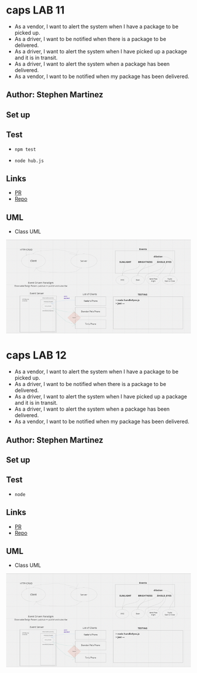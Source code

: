 # caps LAB 11

* As a vendor, I want to alert the system when I have a package to be picked up.
* As a driver, I want to be notified when there is a package to be delivered.
* As a driver, I want to alert the system when I have picked up a package and it is in transit.
* As a driver, I want to alert the system when a package has been delivered.
* As a vendor, I want to be notified when my package has been delivered.


## Author: Stephen Martinez

## Set up

## Test

* `npm test`

* `node hub.js`

## Links

* [PR](https://github.com/SdMartinez13/caps/pull/1)
* [Repo](https://github.com/SdMartinez13/caps)

## UML

* Class UML

![Lab11 UML](./src/assets/LAB11-UML.png)

# caps LAB 12

* As a vendor, I want to alert the system when I have a package to be picked up.
* As a driver, I want to be notified when there is a package to be delivered.
* As a driver, I want to alert the system when I have picked up a package and it is in transit.
* As a driver, I want to alert the system when a package has been delivered.
* As a vendor, I want to be notified when my package has been delivered.



## Author: Stephen Martinez

## Set up

## Test

* `node`

## Links

* [PR](https://github.com/SdMartinez13/caps/pull/2)
* [Repo](https://github.com/SdMartinez13/caps)

## UML

* Class UML

![Lab11 UML](./src/assets/LAB11-UML.png)
